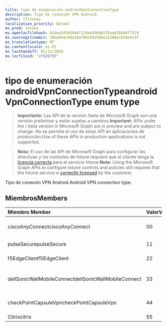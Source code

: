```yaml
---
title: tipo de enumeración androidVpnConnectionType
description: Tipo de conexión VPN Android.
author: tfitzmac
localization_priority: Normal
ms.prod: intune
ms.openlocfilehash: 01dee5d50564d712dab436d6570aad1bb08f7519
ms.sourcegitcommit: 36be044c89a19af84c93e586e22200ec919e4c9f
ms.translationtype: MT
ms.contentlocale: es-ES
ms.lasthandoff: 01/12/2019
ms.locfileid: "27928755"
---
```

# <a name="androidvpnconnectiontype-enum-type"></a><span data-ttu-id="7f845-103">tipo de enumeración androidVpnConnectionType</span><span class="sxs-lookup"><span data-stu-id="7f845-103">androidVpnConnectionType enum type</span></span>

> <span data-ttu-id="7f845-104">**Importante:** Las API de la versión /beta de Microsoft Graph son una versión preliminar y están sujetas a cambios.</span><span class="sxs-lookup"><span data-stu-id="7f845-104">**Important:** APIs under the / beta version in Microsoft Graph are in preview and are subject to change.</span></span> <span data-ttu-id="7f845-105">No se permite el uso de estas API en aplicaciones de producción.</span><span class="sxs-lookup"><span data-stu-id="7f845-105">Use of these APIs in production applications is not supported.</span></span>

> <span data-ttu-id="7f845-106">**Nota:** El uso de las API de Microsoft Graph para configurar las directivas y los controles de Intune requiere que el cliente tenga la [licencia correcta](https://go.microsoft.com/fwlink/?linkid=839381) para el servicio Intune.</span><span class="sxs-lookup"><span data-stu-id="7f845-106">**Note:** Using the Microsoft Graph APIs to configure Intune controls and policies still requires that the Intune service is [correctly licensed](https://go.microsoft.com/fwlink/?linkid=839381) by the customer.</span></span>

<span data-ttu-id="7f845-107">Tipo de conexión VPN Android.</span><span class="sxs-lookup"><span data-stu-id="7f845-107">Android VPN connection type.</span></span>
## <a name="members"></a><span data-ttu-id="7f845-108">Miembros</span><span class="sxs-lookup"><span data-stu-id="7f845-108">Members</span></span>
|<span data-ttu-id="7f845-109">Miembro	</span><span class="sxs-lookup"><span data-stu-id="7f845-109">Member</span></span>|<span data-ttu-id="7f845-110">Valor</span><span class="sxs-lookup"><span data-stu-id="7f845-110">Value</span></span>|<span data-ttu-id="7f845-111">Descripción</span><span class="sxs-lookup"><span data-stu-id="7f845-111">Description</span></span>|
|:---|:---|:---|
|<span data-ttu-id="7f845-112">ciscoAnyConnect</span><span class="sxs-lookup"><span data-stu-id="7f845-112">ciscoAnyConnect</span></span>|<span data-ttu-id="7f845-113">0</span><span class="sxs-lookup"><span data-stu-id="7f845-113">0</span></span>|<span data-ttu-id="7f845-114">Cisco AnyConnect.</span><span class="sxs-lookup"><span data-stu-id="7f845-114">Cisco AnyConnect.</span></span>|
|<span data-ttu-id="7f845-115">pulseSecure</span><span class="sxs-lookup"><span data-stu-id="7f845-115">pulseSecure</span></span>|<span data-ttu-id="7f845-116">1</span><span class="sxs-lookup"><span data-stu-id="7f845-116">1</span></span>|<span data-ttu-id="7f845-117">Impulsos seguro.</span><span class="sxs-lookup"><span data-stu-id="7f845-117">Pulse Secure.</span></span>|
|<span data-ttu-id="7f845-118">f5EdgeClient</span><span class="sxs-lookup"><span data-stu-id="7f845-118">f5EdgeClient</span></span>|<span data-ttu-id="7f845-119">2</span><span class="sxs-lookup"><span data-stu-id="7f845-119">2</span></span>|<span data-ttu-id="7f845-120">F5 Cliente de borde.</span><span class="sxs-lookup"><span data-stu-id="7f845-120">F5 Edge Client.</span></span>|
|<span data-ttu-id="7f845-121">dellSonicWallMobileConnect</span><span class="sxs-lookup"><span data-stu-id="7f845-121">dellSonicWallMobileConnect</span></span>|<span data-ttu-id="7f845-122">3</span><span class="sxs-lookup"><span data-stu-id="7f845-122">3</span></span>|<span data-ttu-id="7f845-123">Conexión de SonicWALL Mobile de Dell.</span><span class="sxs-lookup"><span data-stu-id="7f845-123">Dell SonicWALL Mobile Connection.</span></span>|
|<span data-ttu-id="7f845-124">checkPointCapsuleVpn</span><span class="sxs-lookup"><span data-stu-id="7f845-124">checkPointCapsuleVpn</span></span>|<span data-ttu-id="7f845-125">4</span><span class="sxs-lookup"><span data-stu-id="7f845-125">4</span></span>|<span data-ttu-id="7f845-126">Comprobar punto Cápsula VPN.</span><span class="sxs-lookup"><span data-stu-id="7f845-126">Check Point Capsule VPN.</span></span>|
|<span data-ttu-id="7f845-127">Citrix</span><span class="sxs-lookup"><span data-stu-id="7f845-127">citrix</span></span>|<span data-ttu-id="7f845-128">5</span><span class="sxs-lookup"><span data-stu-id="7f845-128">5</span></span>|<span data-ttu-id="7f845-129">Citrix</span><span class="sxs-lookup"><span data-stu-id="7f845-129">Citrix</span></span>|





